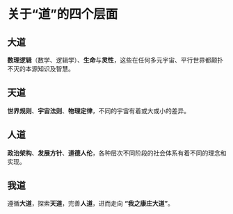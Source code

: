 # 关于“道”的四个层面

## 大道
**数理逻辑**（数学、逻辑学）、**生命**与**灵性**，这些在任何多元宇宙、平行世界都颠扑不灭的本源知识及智慧。
## 天道
**世界规则**、**宇宙法则**、**物理定律**，不同的宇宙有着或大或小的差异。
## 人道
**政治架构**、**发展方针**、**道德人伦**，各种层次不同阶段的社会体系有着不同的理念和实现。
## 我道
遵循**大道**，探索**天道**，完善**人道**，进而走向 **“我之康庄大道”**。
